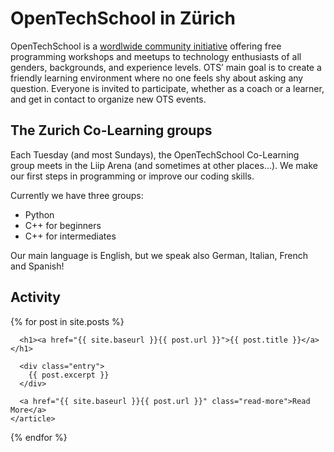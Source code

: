 # OpenTechSchool in Zürich

OpenTechSchool is a [wordlwide community initiative](http://www.opentechschool.org/) offering free programming workshops and meetups to technology enthusiasts of all genders, backgrounds, and experience levels. OTS’ main goal is to create a friendly learning environment where no one feels shy about asking any question. Everyone is invited to participate, whether as a coach or a learner, and get in contact to organize new OTS events.

## The Zurich Co-Learning groups

Each Tuesday (and most Sundays), the OpenTechSchool Co-Learning group meets in the Liip Arena (and sometimes at other places...). We make our first steps in programming or improve our coding skills.

Currently we have three groups:

- Python
- C++ for beginners
- C++ for intermediates

Our main language is English, but we speak also German, Italian, French and Spanish!

## Activity

<div class="posts">
  {% for post in site.posts %}
    <article class="post">

      <h1><a href="{{ site.baseurl }}{{ post.url }}">{{ post.title }}</a></h1>

      <div class="entry">
        {{ post.excerpt }}
      </div>

      <a href="{{ site.baseurl }}{{ post.url }}" class="read-more">Read More</a>
    </article>
  {% endfor %}
</div>
